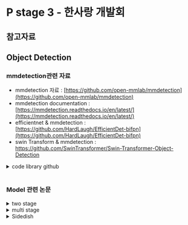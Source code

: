 # P stage 3 - 한사랑 개발회


## 참고자료

## Object Detection
### mmdetection관련 자료
- mmdetection 자료 : [https://github.com/open-mmlab/mmdetection](https://github.com/open-mmlab/mmdetection)
- mmdetection documentation : [https://mmdetection.readthedocs.io/en/latest/](https://mmdetection.readthedocs.io/en/latest/)
- efficientnet & mmdetection : [https://github.com/HardLaugh/EfficientDet-bifpn](https://github.com/HardLaugh/EfficientDet-bifpn)
- swin Transform & mmdetection : https://github.com/SwinTransformer/Swin-Transformer-Object-Detection
<details>
  <summary>code library github</summary>
  - mmcv : https://github.com/open-mmlab/mmcv
</details><br>

### Model 관련 논문
<details>
  <summary>two stage</summary>
  - rcnn : https://arxiv.org/pdf/1311.2524.pdf<br>
  - fast rcnn : https://arxiv.org/pdf/1504.08083.pdf<br>
  - faster rcnn : https://arxiv.org/pdf/1506.01497.pdf<br>
  - mask rcnn : https://arxiv.org/pdf/1703.06870.pdf<br>
</details>
<details>
  <summary>multi stage</summary>
  - cascade mask rcnn : https://arxiv.org/pdf/1712.00726v1.pdf<br>
  - hybrid task cascade : https://arxiv.org/pdf/1901.07518v2.pdf<br>
  - Backbone<br>
    - AN IMAGE IS WORTH 16X16 WORDS: https://arxiv.org/pdf/2010.11929.pdf<br>
    - DeiT : https://arxiv.org/pdf/2012.12877.pdf<br>
    - Swin Transformer : https://arxiv.org/pdf/2103.14030.pdf<br>
</details>
<details>
  <summary>Sidedish</summary>
  - FPN : https://arxiv.org/pdf/1612.03144.pdf<br>
  - PAN : https://arxiv.org/pdf/1803.01534.pdf<br>
</details>
